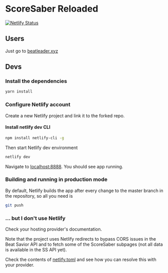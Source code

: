 # ScoreSaber Reloaded

[![Netlify Status](https://api.netlify.com/api/v1/badges/3930b442-ffc4-4039-ac79-446a61ca582b/deploy-status)](https://app.netlify.com/sites/nostalgic-kare-ad710f/deploys)

## Users

Just go to [beatleader.xyz](https://beatleader.xyz)


## Devs

### Install the dependencies

```bash
yarn install
```

### Configure Netlify account 

Create a new Netlify project and link it to the forked repo. 

#### Install netlify dev CLI

```bash
npm install netlify-cli -g
```

Then start Netlify dev environment

```bash
netlify dev
```

Navigate to [localhost:8888](http://localhost:8888). You should see app running.

### Building and running in production mode

By default, Netlify builds the app after every change to the master branch in the repository, so all you need is

```bash
git push
```
### ... but I don't use Netlify

Check your hosting provider's documentation.

Note that the project uses Netlify redirects to bypass CORS issues in the Beat Savior API and to fetch some of the ScoreSaber subpages (not all data is available in the SS API yet).

Check the contents of [netlify.toml](netlify.toml) and see how you can resolve this with your provider.